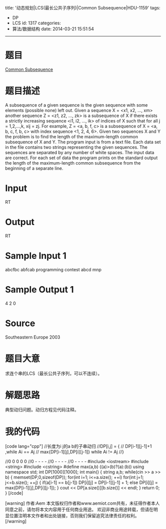 title: '动态规划|LCS(最长公共子序列)|Common Subsequence|HDU-1159'
tags:
  - DP
  - LCS
id: 1317
categories:
  - 算法/数据结构
date: 2014-03-21 15:51:54
---

# 题目

[Common Subsequence](http://acm.hdu.edu.cn/showproblem.php?pid=1159 "http://acm.hdu.edu.cn/showproblem.php?pid=1159")

# 题目描述

A subsequence of a given sequence is the given sequence with some elements (possible none) left out. Given a sequence X = <x1, x2, ..., xm> another sequence Z = <z1, z2, ..., zk> is a subsequence of X if there exists a strictly increasing sequence <i1, i2, ..., ik> of indices of X such that for all j = 1,2,...,k, xij = zj. For example, Z = <a, b, f, c> is a subsequence of X = <a, b, c, f, b, c> with index sequence <1, 2, 4, 6>. Given two sequences X and Y the problem is to find the length of the maximum-length common subsequence of X and Y. 
The program input is from a text file. Each data set in the file contains two strings representing the given sequences. The sequences are separated by any number of white spaces. The input data are correct. For each set of data the program prints on the standard output the length of the maximum-length common subsequence from the beginning of a separate line. 

# Input

RT

# Output

RT

# Sample Input 1

abcfbc abfcab
programming contest 
abcd mnp

# Sample Output 1

4
2
0

# Source

Southeastern Europe 2003

# 题目大意

求连个串的LCS（最长公共子序列，可以不连续）。

# 解题思路

典型动归问题。动归方程见代码注释。

# 我的代码

[code lang="cpp"]
//长度为i j的a b的子串动归
//DP[i,j] = {
//        DP[i-1][j-1]+1 ,while Ai == Aj
//        max{DP[i-1][j],DP[i][j-1]} while Ai != Aj
//}

//0 0 0 0 0
//0 - - - -
//0 - - - -
//0 - - - -
#include &lt;iostream&gt;
#include &lt;string&gt;
#include &lt;cstring&gt;
#define max(a,b) ((a)&gt;(b)?(a):(b))
using namespace std;
int DP[1000][1000];
int main()
{
    string a,b;
    while(cin &gt;&gt; a &gt;&gt; b)
    {
        memset(DP,0,sizeof(DP));
        for(int i=1; i&lt;=a.size(); ++i)
            for(int j=1; j&lt;=b.size(); ++j)
            {
                if(a[i-1] == b[j-1])
                    DP[i][j] = DP[i-1][j-1] + 1;
                else
                    DP[i][j] = max(DP[i-1][j],DP[i][j-1]);
            }
        cout &lt;&lt; DP[a.size()][b.size()] &lt;&lt; endl;
    }
    return 0;
}
[/code]

[warning]
作者:Aem
本文版权归作者和www.aemiot.com共有，未征得作者本人同意之前，请勿将本文内容用于任何商业用途。 欢迎非商业用途转载，但请在明显位置注明本文作者和出处链接，否则我们保留追究法律责任的权利。
[/warning]